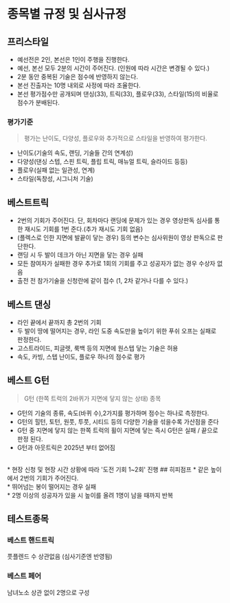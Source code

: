 # 종목별 규정 및 심사규정

## 프리스타일

* 예선전은 2인, 본선은 1인이 주행을 진행한다. <br/>
* 예선, 본선 모두 2분의 시간이 주어진다. (인원에 따라 시간은 변경될 수 있다.)<br/>
* 2분 동안 중복된 기술은 점수에 반영하지 않는다. <br/>
* 본선 진출자는 10명 내외로 사정에 따라 조율한다. <br/>
* 본선 평가점수만 공개되며 댄싱(33), 트릭(33), 플로우(33), 스타일(15)의 비율로 점수가 분배된다.

### 평가기준

> 평가는 난이도, 다양성, 플로우와 추가적으로 스타일을 반영하여 평가한다.
* 난이도(기술의 속도, 랜딩, 기술들 간의 연계성) <br/>
* 다양성(댄싱 스텝, 스핀 트릭, 플립 트릭, 매뉴얼 트릭, 슬라이드 등등)<br/>
* 플로우(실패 없는 일관성, 연계) <br> 
* 스타일(독창성, 시그니처 기술)

## 베스트트릭
* 2번의 기회가 주어진다. 단, 회차마다 랜딩에 문제가 있는 경우 영상판독 심사를 통한 재시도 기회를 1번 준다.(추가 재시도 기회 없음)<br/>
* (플렉스로 인한 지면에 발끝이 닿는 경우) 등의 변수는 심사위원이 영상 판독으로 판단한다.<br/>
* 랜딩 시 두 발이 데크가 아닌 지면을 닿는 경우 실패<br/>
* 모든 참여자가 실패한 경우 추가로 1회의 기회를 주고 성공자가 없는 경우 수상자 없음 <br/>
* 출전 전 참가기술을 신청란에 같이 접수 (1, 2차 같거나 다를 수 있다.)

## 베스트 댄싱
* 라인 끝에서 끝까지 총 2번의 기회 <br>
* 두 발이 땅에 떨어지는 경우, 라인 도중 속도만을 높이기 위한 푸쉬 오프는 실패로 판정한다. <br>
* 고스트라이드, 피글렛, 룩백 등의 지면에 원스텝 닿는 기술은 허용 <br/>
* 속도, 카빙, 스텝 난이도, 플로우 하나의 점수로 평가


## 베스트 G턴

> G턴 (한쪽 트럭의 2바퀴가 지면에 닿지 않는 상태) 종목 <br/>

* G턴의 기술의 종류, 속도(바퀴 수),2가지를 평가하며 점수는 하나로 측정한다. <br/>
* G턴의 힐턴, 토턴, 원풋, 투풋, 시티드 등의 다양한 기술을 섞을수록 가산점을 준다 <br/>
* G턴 중 지면에 닿지 않는 한쪽 트럭의 휠이 지면에 닿는 즉시 G턴은 실패 / 끝으로 판정 된다. 
* G턴과 아웃트릭은 2025년 부터 없어짐 <br/>

<br/>
* 현장 신청 및 현장 시간 상황에 따라 '도전 기회 1~2회' 진행
## 히피점프
* 같은 높이에서 2번의 기회가 주어진다.  <br/>
* 뛰어넘는 봉이 떨어지는 경우 실패 <br/>
* 2명 이상의 성공자가 있을 시 높이를 올려 1명이 남을 때까지 반복

## 테스트종목

### 베스트 핸드트릭
풋플렌드 수 상관없음 (심사기준엔 반영됨)

### 베스트 페어
남녀노소 상관 없이 2명으로 구성